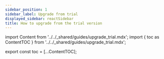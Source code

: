 ```yaml
---
sidebar_position: 1
sidebar_label: Upgrade from trial
displayed_sidebar: reactSidebar
title: How to upgrade from the trial version
---
```


import Content from '../../_shared/guides/upgrade_trial.mdx';
import { toc as ContentTOC } from '../../_shared/guides/upgrade_trial.mdx';

export const toc = [...ContentTOC];

<Content framework="react" />